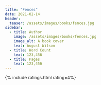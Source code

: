 ```yaml
---
title: "Fences"
date: 2021-02-14
header:
  teaser: /assets/images/books/fences.jpg
sidebar:
  - title: Author
    image: /assets/images/books/fences.jpg
    image_alt: A book cover
    text: August Wilson
  - title: Word Count
    text: 123,456
  - title: Pages
    text: 123,456
---
```

{% include ratings.html rating=4%}